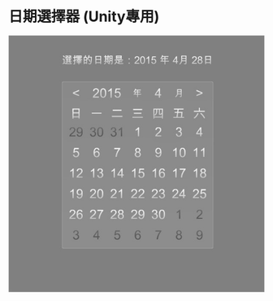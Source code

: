 # 日期選擇器 (Unity專用)

<img src="https://raw.githubusercontent.com/Lolikitty/Calendar/master/Github/Img.jpg" />

